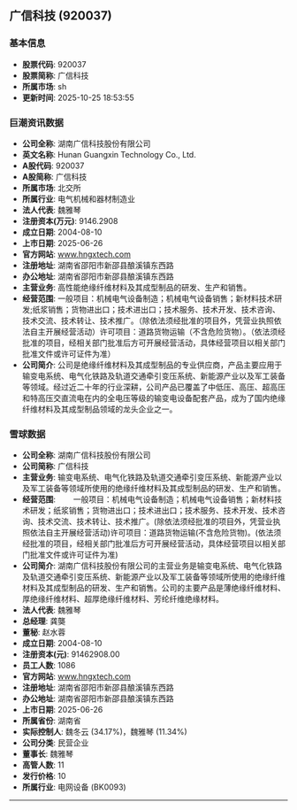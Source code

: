 ## 广信科技 (920037)

### 基本信息

- **股票代码**: 920037
- **股票简称**: 广信科技
- **所属市场**: sh
- **更新时间**: 2025-10-25 18:53:55

### 巨潮资讯数据

- **公司全称**: 湖南广信科技股份有限公司
- **英文名称**: Hunan Guangxin Technology Co., Ltd.
- **A股代码**: 920037
- **A股简称**: 广信科技
- **所属市场**: 北交所
- **所属行业**: 电气机械和器材制造业
- **法人代表**: 魏雅琴
- **注册资本(万元)**: 9146.2908
- **成立日期**: 2004-08-10
- **上市日期**: 2025-06-26
- **官方网站**: www.hngxtech.com
- **注册地址**: 湖南省邵阳市新邵县酿溪镇东西路
- **办公地址**: 湖南省邵阳市新邵县酿溪镇东西路
- **主营业务**: 高性能绝缘纤维材料及其成型制品的研发、生产和销售。
- **经营范围**: 一般项目：机械电气设备制造；机械电气设备销售；新材料技术研发;纸浆销售；货物进出口；技术进出口；技术服务、技术开发、技术咨询、技术交流、技术转让、技术推广。（除依法须经批准的项目外，凭营业执照依法自主开展经营活动）许可项目：道路货物运输（不含危险货物）。（依法须经批准的项目，经相关部门批准后方可开展经营活动，具体经营项目以相关部门批准文件或许可证件为准）
- **公司简介**: 公司是绝缘纤维材料及其成型制品的专业供应商，产品主要应用于输变电系统、电气化铁路及轨道交通牵引变压系统、新能源产业以及军工装备等领域。经过近二十年的行业深耕，公司产品已覆盖了中低压、高压、超高压和特高压交直流电在内的全电压等级的输变电设备配套产品，成为了国内绝缘纤维材料及其成型制品领域的龙头企业之一。

### 雪球数据

- **公司全称**: 湖南广信科技股份有限公司
- **公司简称**: 广信科技
- **主营业务**: 输变电系统、电气化铁路及轨道交通牵引变压系统、新能源产业以及军工装备等领域所使用的绝缘纤维材料及其成型制品的研发、生产和销售。
- **经营范围**: 　　一般项目：机械电气设备制造；机械电气设备销售；新材料技术研发；纸浆销售；货物进出口；技术进出口；技术服务、技术开发、技术咨询、技术交流、技术转让、技术推广。(除依法须经批准的项目外，凭营业执照依法自主开展经营活动)许可项目：道路货物运输(不含危险货物)。(依法须经批准的项目，经相关部门批准后方可开展经营活动，具体经营项目以相关部门批准文件或许可证件为准)
- **公司简介**: 湖南广信科技股份有限公司的主营业务是输变电系统、电气化铁路及轨道交通牵引变压系统、新能源产业以及军工装备等领域所使用的绝缘纤维材料及其成型制品的研发、生产和销售。公司的主要产品是薄绝缘纤维材料、厚绝缘纤维材料、超厚绝缘纤维材料、芳纶纤维绝缘材料。
- **法人代表**: 魏雅琴
- **总经理**: 龚龑
- **董秘**: 赵水蓉
- **成立日期**: 2004-08-10
- **注册资本(元)**: 91462908.00
- **员工人数**: 1086
- **官方网站**: www.hngxtech.com
- **注册地址**: 湖南省邵阳市新邵县酿溪镇东西路
- **办公地址**: 湖南省邵阳市新邵县酿溪镇东西路
- **上市日期**: 2025-06-26
- **所属省份**: 湖南省
- **实际控制人**: 魏冬云 (34.17%)，魏雅琴 (11.34%)
- **公司分类**: 民营企业
- **董事长**: 魏雅琴
- **高管人数**: 11
- **发行价格**: 10
- **所属行业**: 电网设备 (BK0093)

---